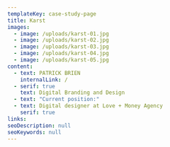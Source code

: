 ```yaml
---
templateKey: case-study-page
title: Karst
images: 
  - image: /uploads/karst-01.jpg
  - image: /uploads/karst-02.jpg
  - image: /uploads/karst-03.jpg
  - image: /uploads/karst-04.jpg
  - image: /uploads/karst-05.jpg
content: 
  - text: PATRICK BRIEN
    internalLink: /
  - serif: true
    text: Digital Branding and Design
  - text: "Current position:"
  - text: Digital designer at Love + Money Agency
    serif: true
links: 
seoDescription: null
seoKeywords: null
---
```

